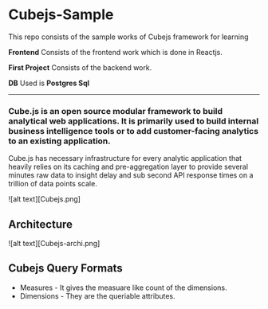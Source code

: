 # Cubejs-Sample

This repo consists of the sample works of Cubejs framework for learning

**Frontend** Consists of the frontend work which is done in Reactjs.

**First Project** Consists of the backend work.

**DB** Used is **Postgres Sql**

---

### Cube.js is an open source modular framework to build analytical web applications. It is primarily used to build internal business intelligence tools or to add customer-facing analytics to an existing application.


Cube.js has necessary infrastructure for every analytic application that heavily relies on its caching and pre-aggregation layer to provide several minutes raw data to insight delay and sub second API response times on a trillion of data points scale.

![alt text][Cubejs.png]

## Architecture
![alt text][Cubejs-archi.png]

## Cubejs Query Formats

* Measures - It gives the measuare like count of the dimensions.
* Dimensions - They are the queriable attributes.


